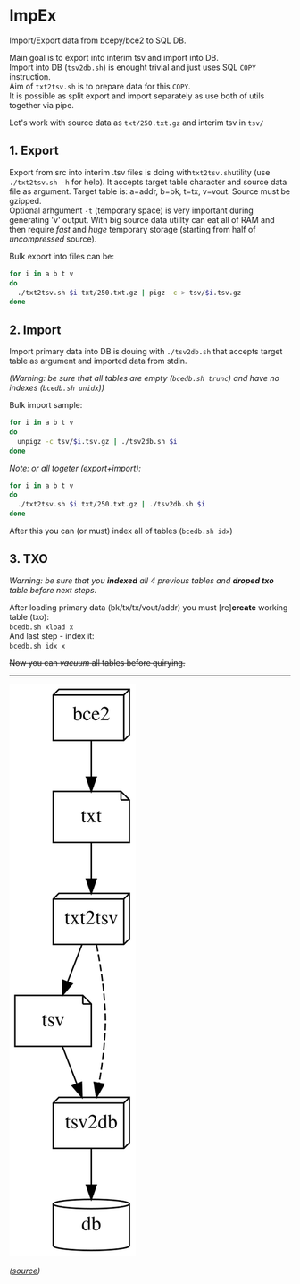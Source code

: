# ImpEx

Import/Export data from bcepy/bce2 to SQL DB.

Main goal is to export into interim tsv and import into DB.  
Import into DB (`tsv2db.sh`) is enought trivial and just uses SQL `COPY` instruction.  
Aim of `txt2tsv.sh` is to prepare data for this `COPY`.  
It is possible as split export and import separately as use both of utils together via pipe.

Let's work with source data as `txt/250.txt.gz` and interim tsv in `tsv/`

## 1. Export

Export from src into interim .tsv files is doing with`txt2tsv.sh`utility (use `./txt2tsv.sh -h` for help).
It accepts target table character and source data file as argument.
Target table is: a=addr, b=bk, t=tx, v=vout.
Source must be gzipped.  
Optional arhgument `-t` (temporary space) is very important during generating 'v' output. With big source data utillty can eat all of RAM and then require *fast* and *huge* temporary storage (starting from half of *uncompressed* source).

Bulk export into files can be:

```bash
for i in a b t v
do
  ./txt2tsv.sh $i txt/250.txt.gz | pigz -c > tsv/$i.tsv.gz
done
```

## 2. Import

Import primary data into DB is douing with `./tsv2db.sh` that accepts target table as argument and imported data from stdin.

_(Warning: be sure that all tables are empty (`bcedb.sh trunc`) and have no indexes (`bcedb.sh unidx`))_

Bulk import sample:

```bash
for i in a b t v
do
  unpigz -c tsv/$i.tsv.gz | ./tsv2db.sh $i
done
```

_Note: or all togeter (export+import):_
```bash
for i in a b t v
do
  ./txt2tsv.sh $i txt/250.txt.gz | ./tsv2db.sh $i
done
```

After this you can (or must) index all of tables (`bcedb.sh idx`)

## 3. TXO

_Warning: be sure that you **indexed** all 4 previous tables and **droped txo** table before next steps._

After loading primary data (bk/tx/tx/vout/addr) you must [re]**create** working table (txo):  
`bcedb.sh xload x`  
And last step - index it:  
`bcedb.sh idx x`  

~~Now you can *vacuum* all tables before quirying.~~

----
![Comics](ImpEx.svg)

_([source](ImpEx.dot))_
